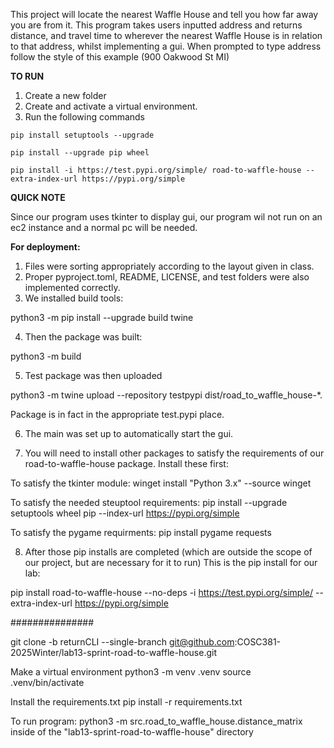 This project will locate the nearest Waffle House and tell you how far away you are from it.  This program takes users inputted address and returns distance, and travel time to wherever the nearest Waffle House is in relation to that address, whilst implementing a gui.  When prompted to type address follow the style of this example (900 Oakwood St MI)

**TO RUN**
1. Create a new folder
2. Create and activate a virtual environment.
3. Run the following commands

`pip install setuptools --upgrade`

`pip install --upgrade pip wheel`

`pip install -i https://test.pypi.org/simple/ road-to-waffle-house --extra-index-url https://pypi.org/simple`


**QUICK NOTE**

Since our program uses tkinter to display gui, our program wil not run on an ec2 instance and a normal pc will be needed.

**For deployment:**
1. Files were sorting appropriately according to the layout given in class.
2. Proper pyproject.toml, README, LICENSE, and test folders were also implemented correctly.
3. We installed build tools: 

python3 -m pip install --upgrade build twine

4.  Then the package was built: 

python3 -m build

5.  Test package was then uploaded  

python3 -m twine upload --repository testpypi dist/road_to_waffle_house-*.  

Package is in fact in the appropriate test.pypi place.

6.  The main was set up to automatically start the gui.

7. You will need to install other packages to satisfy the requirements of our road-to-waffle-house package.  Install these first:

To satisfy the tkinter module: winget install "Python 3.x" --source winget

To satisfy the needed steuptool requirements: pip install --upgrade setuptools wheel pip --index-url https://pypi.org/simple

To satisfy the pygame requirments: pip install pygame requests

8.  After those pip installs are completed (which are outside the scope of our project, but are necessary for it to run) This is the pip install for our lab: 

pip install road-to-waffle-house --no-deps -i https://test.pypi.org/simple/ --extra-index-url https://pypi.org/simple 

###############

git clone -b returnCLI  --single-branch  git@github.com:COSC381-2025Winter/lab13-sprint-road-to-waffle-house.git

Make a virtual environment
python3 -m venv .venv
source .venv/bin/activate

Install the requirements.txt
pip install -r requirements.txt

To run program: 
python3 -m src.road_to_waffle_house.distance_matrix 
inside of the "lab13-sprint-road-to-waffle-house" directory

